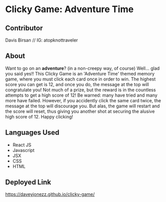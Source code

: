 # Clicky Game: Adventure Time
## Contributor
Davis Birsan //
IG: atopknottraveler
## About
Want to go on an **adventure**? (in a non-creepy way, of course) Well... glad you said yes!! This Clicky Game is an 'Adventure Time' themed memory game, where you must click each card once in order to win. The highest score you can get is 12, and once you do, the message at the top will congratulate you! Not much of a prize, but the reward is in the countless attempts to get a high score of 12! Be warned: many have tried and many more have failed. However, if you accidently click the same card twice, the message at the top will discourage you. But alas, the game will restart and the score will reset, thus giving you another shot at securing the alusive high score of 12. Happy clicking!
## Languages Used
* React JS
* Javascript
* JSX
* CSS
* HTML
## Deployed Link
https://daveyjonezz.github.io/clicky-game/

